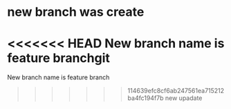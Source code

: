 # new branch was create 
<<<<<<< HEAD
New branch name is feature branchgit
=======
New branch name is feature branch
>>>>>>> 114639efc8cf6ab247561ea715212ba4fc194f7b
new upadate